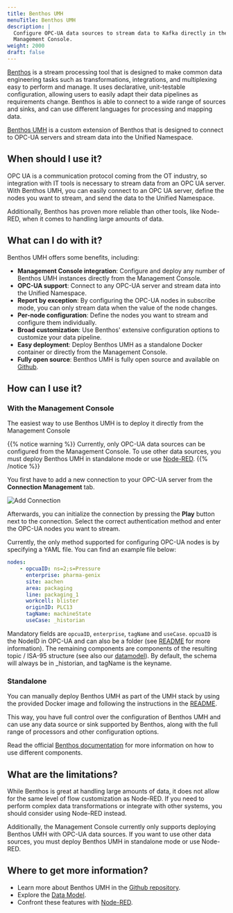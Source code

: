 ```yaml
---
title: Benthos UMH
menuTitle: Benthos UMH
description: |
  Configure OPC-UA data sources to stream data to Kafka directly in the
  Management Console.
weight: 2000
draft: false
---
```


[Benthos](https://www.benthos.dev/docs/about) is a stream processing tool that
is designed to make common data engineering tasks such as transformations,
integrations, and multiplexing easy to perform and manage. It uses declarative,
unit-testable configuration, allowing users to easily adapt their data
pipelines as requirements change. Benthos is able to connect to a wide range of
sources and sinks, and can use different languages for processing and mapping
data.

[Benthos UMH](/docs/features/connectivity/benthos-umh/) is a custom extension of
Benthos that is designed to connect to OPC-UA servers and stream data into the
Unified Namespace.

## When should I use it?

OPC UA is a communication protocol coming from the OT industry, so integration
with IT tools is necessary to stream data from an OPC UA server. With Benthos
UMH, you can easily connect to an OPC UA server, define the nodes you want to
stream, and send the data to the Unified Namespace.

Additionally, Benthos has proven more reliable than other tools, like Node-RED,
when it comes to handling large amounts of data.

## What can I do with it?

Benthos UMH offers some benefits, including:

- **Management Console integration**: Configure and deploy any number of
  Benthos UMH instances directly from the Management Console.
- **OPC-UA support**: Connect to any OPC-UA server and stream data into the
  Unified Namespace.
- **Report by exception**: By configuring the OPC-UA nodes in subscribe mode,
  you can only stream data when the value of the node changes.
- **Per-node configuration**: Define the nodes you want to stream and configure
  them individually.
- **Broad customization**: Use Benthos' extensive configuration options to
  customize your data pipeline.
- **Easy deployment**: Deploy Benthos UMH as a standalone Docker container or
  directly from the Management Console.
- **Fully open source**: Benthos UMH is fully open source and available on
  [Github](https://github.com/united-manufacturing-hub/benthos-umh).

## How can I use it?

### With the Management Console

The easiest way to use Benthos UMH is to deploy it directly from the Management
Console

{{% notice warning %}}
Currently, only OPC-UA data sources can be configured from the Management
Console. To use other data sources, you must deploy Benthos UMH in standalone
mode or use [Node-RED](/docs/features/connectivity/node-red/).
{{% /notice %}}

You first have to add a new connection to your OPC-UA server from the
**Connection Management** tab.

![Add Connection](/images/features/data-connectivity-benthos/connection-management.png?width=80%)

Afterwards, you can initialize the connection by pressing the **Play** button
next to the connection. Select the correct authentication method and enter the
OPC-UA nodes you want to stream.

Currently, the only method supported for configuring OPC-UA nodes is by
specifying a YAML file. You can find an example file below:

``` yaml
nodes:
    - opcuaID: ns=2;s=Pressure
      enterprise: pharma-genix
      site: aachen
      area: packaging
      line: packaging_1
      workcell: blister
      originID: PLC13
      tagName: machineState
      useCase: _historian
```

Mandatory fields are `opcuaID`, `enterprise`, `tagName` and `useCase`. `opcuaID` 
is the NodeID in OPC-UA and can also be a folder (see [README](https://github.com/united-manufacturing-hub/benthos-umh?tab=readme-ov-file#node-ids) 
for more information). The remaining components are components of the resulting 
topic / ISA-95 structure (see also our [datamodel](/docs/datamodel)). By default, 
the schema will always be in _historian, and tagName is the keyname.

### Standalone

You can manually deploy Benthos UMH as part of the UMH stack by using the
provided Docker image and following the instructions in the
[README](https://github.com/united-manufacturing-hub/benthos-umh?tab=readme-ov-file#with-the-united-manufacturing-hub-kubernetes--kafka).

This way, you have full control over the configuration of Benthos UMH and can
use any data source or sink supported by Benthos, along with the full range of
processors and other configuration options.

Read the official [Benthos documentation](https://www.benthos.dev/docs/components/about)
for more information on how to use different components.

## What are the limitations?

While Benthos is great at handling large amounts of data, it does not allow for
the same level of flow customization as Node-RED. If you need to perform complex
data transformations or integrate with other systems, you should consider using
Node-RED instead.

Additionally, the Management Console currently only supports deploying Benthos
UMH with OPC-UA data sources. If you want to use other data sources, you must
deploy Benthos UMH in standalone mode or use Node-RED.

## Where to get more information?

- Learn more about Benthos UMH in the [Github repository](https://github.com/united-manufacturing-hub/benthos-umh).
- Explore the [Data Model](/docs/datamodel).
- Confront these features with [Node-RED](/docs/features/connectivity/node-red/).
